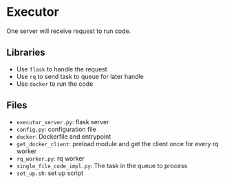 # Executor

One server will receive request to run code.

## Libraries

* Use `flask` to handle the request
* Use `rq` to send task to queue for later handle
* Use `docker` to run the code

## Files

* `executor_server.py`: flask server
* `config.py`: configuration file
* `docker`: Dockerfile and entrypoint
* `get_docker_client`: preload module and get the client once for every rq worker
* `rq_worker.py`: rq worker
* `single_file_code_impl.py`: The task in the queue to process
* `set_up.sh`: set up script